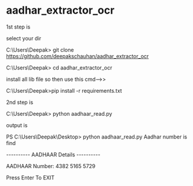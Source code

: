 # aadhar_extractor_ocr

1st step is 

select your dir

C:\Users\Deepak> git clone https://github.com/deepakschauhan/aadhar_extractor_ocr

C:\Users\Deepak> cd aadhar_extractor_ocr

install all lib file so then use this cmd-->> 

C:\Users\Deepak>pip install -r requirements.txt

2nd step is 

C:\Users\Deepak> python aadhaar_read.py

output is

PS C:\Users\Deepak\Desktop> python aadhaar_read.py
Aadhar number is find

---------- AADHAAR Details ----------

AADHAAR Number:  4382 5165 5729


Press Enter To EXIT
